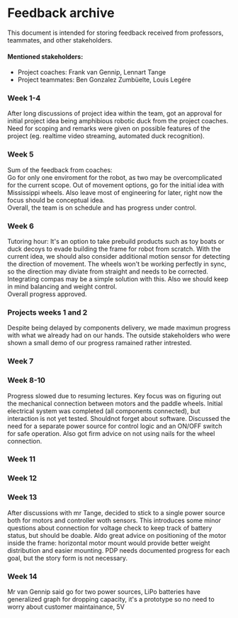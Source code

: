 # Feedback archive
This document is intended for storing feedback received from professors, teammates, and other stakeholders. 

#### Mentioned stakeholders:
- Project coaches: Frank van Gennip, Lennart Tange
- Project teammates: Ben Gonzalez Zumbüelte, Louis Legére

### Week 1-4
After long discussions  of project idea within the team, got an approval for initial project idea being amphibious robotic duck from the project coaches. Need for scoping and remarks were given on possible features of the project (eg. realtime video streaming, automated duck recognition).

### Week 5
Sum of the feedback from coaches: <br>
Go for only one enviroment for the robot, as two may be overcomplicated for the current scope. Out of movement options, go for the initial idea with Mississippi wheels. Also leave most of engineering for later, right now the focus should be conceptual idea. <br>
Overall, the team is on schedule and has progress under control.

### Week 6
Tutoring hour:
It's an option to take prebuild products such as toy boats or duck decoys to evade building the frame for robot from scratch. 
With the current idea, we should also consider additional motion sensor for detecting the direction of movement. The wheels won't be working perfectly in sync, so the direction may diviate from straight and needs to be corrected. Integrating compas may be a simple solution with this. Also we should keep in mind balancing and weight control. <br> 
Overall progress approved.

### Projects weeks 1 and 2
Despite being delayed by components delivery, we made maximun progress with what we already had on our hands. The outside stakeholders who were shown a small demo of our progress ramained rather intrested.

### Week 7


### Week 8-10
Progress slowed due to resuming lectures. Key focus was on figuring out the mechanical connection between motors and the paddle wheels. Initial electrical system was completed (all components connected), but interaction is not yet tested. Shouldnot forget about software. Discussed the need for a separate power source for control logic and an ON/OFF switch for safe operation. Also got firm advice on not using nails for the wheel connection.

### Week 11

### Week 12

### Week 13
 After discussions with mr Tange, decided to stick to a single power source both for motors and controller woth sensors. This introduces some minor questions about connection for voltage check to keep track of battery status, but should be doable. Aldo great advice on positioning of the motor inside the frame: horizontal motor mount would provide better weight distribution and easier mounting.
  PDP needs documented progress for each goal, but the story form is not necessary.

### Week 14
Mr van Gennip said go for two power sources, LiPo batteries have generalized graph for dropping capacity, it's a prototype so no need to worry about customer maintainance, 5V 